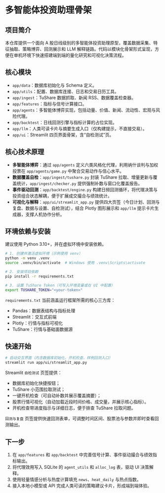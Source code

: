 # 多智能体投资助理骨架

## 项目简介

本仓库提供一个面向 A 股日线级别的多智能体投资助理原型，覆盖数据采集、特征抽取、策略博弈、回测展示和 LLM 解释链路。代码以模块化骨架形式呈现，方便在单机环境下快速搭建端到端的量化研究和可视化决策流程。

## 核心模块

- `app/data`：数据库初始化与 Schema 定义。
- `app/utils`：配置、数据库连接、日志和交易日历工具。
- `app/ingest`：TuShare 数据抓取、新闻 RSS、数据覆盖检查器。
- `app/features`：指标与信号计算接口。
- `app/agents`：多智能体博弈实现，包括动量、价值、新闻、流动性、宏观与风险代理。
- `app/backtest`：日线回测引擎与指标计算的占位实现。
- `app/llm`：人类可读卡片与摘要生成入口（仅构建提示，不直接交易）。
- `app/ui`：Streamlit 四页界面骨架，含“自检测试”页。

## 核心技术原理

- **多智能体博弈**：通过 `app/agents` 定义六类风格化代理，利用纳什谈判与加权投票在 `app/agents/game.py` 中聚合交易动作与信心水平。
- **数据覆盖自检**：`app/ingest/tushare.py` 封装 TuShare 拉取、增量更新与覆盖统计，`app/ingest/checker.py` 提供强制补数与窗口化覆盖报告。
- **事件驱动回测**：`app/backtest/engine.py` 构建日频回测循环，将代理决策与投资组合状态解耦，便于扩展成交撮合与绩效统计。
- **可视化与解释**：`app/ui/streamlit_app.py` 提供四大页签（今日计划、回测与复盘、数据与设置、自检测试），结合 Plotly 图形展示和 `app/llm` 提示卡片生成器，支撑人机协作分析。

## 环境依赖与安装

建议使用 Python 3.10+，并在虚拟环境中安装依赖。

```bash
# 1. 创建并激活虚拟环境（示例使用 venv）
python -m venv .venv
source .venv/bin/activate  # Windows 使用 .venv\Scripts\activate

# 2. 安装项目依赖
pip install -r requirements.txt

# 3. 设置 TuShare Token（可写入环境变量或在 UI 中配置）
export TUSHARE_TOKEN="<your-token>"
```

`requirements.txt` 当前涵盖运行框架所需的核心三方库：

- Pandas：数据表结构与指标处理
- Streamlit：交互式前端
- Plotly：行情与指标可视化
- TuShare：行情与基础面数据源

## 快速开始

```bash
# 启动交互界面（内含数据库初始化、开机检查、样例回测入口）
streamlit run app/ui/streamlit_app.py
```

Streamlit `自检测试` 页签提供：
- 数据库初始化快捷按钮；
- TuShare 小范围拉取测试；
- 一键开机检查（可自动补数并展示覆盖摘要）；
- 股票行情可视化（自动加载近段时间价格、成交量，并展示核心指标）。
- 开机检查带进度指示与详细日志，便于排查 TuShare 拉取问题。

`回测与复盘` 页签提供快速回测表单，可调整时间区间、股票池与参数并即时查看回测输出。

## 下一步

1. 在 `app/features` 和 `app/backtest` 中完善信号计算、事件驱动撮合与绩效指标输出。
2. 将代理效用写入 SQLite 的 `agent_utils` 和 `alloc_log` 表，驱动 UI 决策解释。
3. 使用轻量情感分析与热度计算填充 `news`、`heat_daily` 与热点指数。
4. 接入本地小模型或 API 完成人类可读的策略建议卡片，形成端到端体验。
